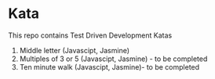 # Kata

This repo contains Test Driven Development Katas

1. Middle letter (Javascipt, Jasmine)
2. Multiples of 3 or 5 (Javascipt, Jasmine) - to be completed
3. Ten minute walk (Javascipt, Jasmine)- to be completed